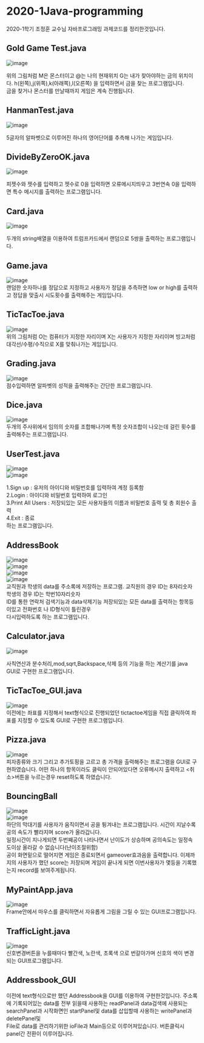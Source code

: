 # 2020-1Java-programming  
2020-1학기 조정훈 교수님 자바프로그래밍 과제코드를 정리한것입니다.  

## Gold Game Test.java  
![image](https://user-images.githubusercontent.com/64358334/102436544-26611e80-405c-11eb-8a1f-3fab76920a79.png)
 

위의 그림처럼 M은 몬스터이고 @는 나의 현재위치 G는 내가 찾아야하는 금의 위치이다. h(왼쪽),j(위쪽),k(아래쪽),l(오른쪽)
을 입력하면서 금을 찾는 프로그램입니다.  
금을 찾거나 몬스터를 만날때까지 게임은 계속 진행됩니다.  

## HanmanTest.java  
![image](https://user-images.githubusercontent.com/64358334/102436786-ae472880-405c-11eb-8ff6-226a4c37034c.png)
  
 5글자의 알파벳으로 이루어진 하나의 영어단어를 추측해 나가는 게임입니다.  
 
 
 ## DivideByZeroOK.java  
 ![image](https://user-images.githubusercontent.com/64358334/102437005-1990fa80-405d-11eb-9c59-bcf8ffed30e0.png)  
 
 피젯수와 젯수를 입력하고 젯수로 0을 입력하면 오류메시지띄우고 3번연속 0을 입력하면 특수 메시지를 출력하는 프로그램입니다.  
 
 ## Card.java  
 ![image](https://user-images.githubusercontent.com/64358334/102437434-de42fb80-405d-11eb-9661-2fe7df488282.png)  
 
 두개의 string배열을 이용하여 트럼프카드에서 랜덤으로 5쌍을 출력하는 프로그램입니다.  
 
 ## Game.java  
 ![image](https://user-images.githubusercontent.com/64358334/102437547-0894b900-405e-11eb-8072-2c8b8051c94c.png)  
 랜덤한 숫자하나를 정답으로 지정하고 사용자가 정답을 추측하면 low or high를 출력하고 정답을 맞출시 시도횟수를 출력해주는 게임입니다.  
 
 ## TicTacToe.java  
 ![image](https://user-images.githubusercontent.com/64358334/102437726-59a4ad00-405e-11eb-976d-1742ce2ee673.png)  
 위의 그림처럼 O는 컴퓨터가 지정한 자리이며 X는 사용자가 지정한 자리이며 빙고처럼 대각선/수평/수직으로 X를 맞춰나가는 게임입니다.  
 
 ## Grading.java  
 ![image](https://user-images.githubusercontent.com/64358334/102437894-a4262980-405e-11eb-8ef5-5c76571e95b1.png)  
 점수입력하면 알파벳의 성적을 출력해주는 간단한 프로그램입니다.  
 
 ## Dice.java  
 ![image](https://user-images.githubusercontent.com/64358334/102438079-fd8e5880-405e-11eb-9c67-bf1b3b1aaddf.png)  
 두개의 주사위에서 임의의 숫자를 조합해나가며 특정 숫자조합이 나오는데 걸린 횟수를 출력해주는 프로그램입니다.  
 
 ## UserTest.java  
 ![image](https://user-images.githubusercontent.com/64358334/102438467-ae94f300-405f-11eb-9f8c-93a7030b9abc.png)  
 ![image](https://user-images.githubusercontent.com/64358334/102438398-94f3ab80-405f-11eb-9b41-d7466a8316b7.png)  
 
 1.Sign up : 유저의 아이디와 비밀번호를 입력하여 계정 등록함  
 2.Login : 아이디와 비밀번호 입력하여 로그인  
 3.Print All Users : 저장되있는 모든 사용자들의 이름과 비밀번호 출력 및 총 회원수 출력  
 4.Exit : 종료  
 하는 프로그램입니다.  
 
 ## AddressBook  
 ![image](https://user-images.githubusercontent.com/64358334/102438984-b012eb00-4060-11eb-9c26-79e698ef7690.png)  
 ![image](https://user-images.githubusercontent.com/64358334/102439007-bef99d80-4060-11eb-8953-58df794bd940.png)  
 ![image](https://user-images.githubusercontent.com/64358334/102439033-cf117d00-4060-11eb-96f3-6becc756e972.png)  
 ![image](https://user-images.githubusercontent.com/64358334/102439052-dd5f9900-4060-11eb-9a4c-d332c2e7bab9.png)  
 교직원과 학생의 data를 주소록에 저장하는 프로그램. 교직원의 경우 ID는 8자리숫자 학생의 경우 ID는 학번10자리숫자  
 ID를 통한 연락처 검색기능과 data삭제기능 저장되있는 모든 data를 출력하는 항목등이있고 전화번호 나 ID형식이 틀린경우  
 다시입력하도록 하는 프로그램입니다.  
 
 ## Calculator.java  
 ![image](https://user-images.githubusercontent.com/64358334/102439337-72629200-4061-11eb-84eb-9f79b1399c28.png)  
 
 사칙연산과 분수처리,mod,sqrt,Backspace,삭제 등의 기능을 하는 계산기를 java GUI로 구현한 프로그램입니다.  
 
 ## TicTacToe_GUI.java  
 ![image](https://user-images.githubusercontent.com/64358334/102439627-eac95300-4061-11eb-80cd-fcdf9f0e08dc.png)  
 이전에는 좌표를 지정해서 text형식으로 진행되었던 tictactoe게임을 직접 클릭하여 좌표를 지정할 수 있도록 GUI로 구현한 프로그램입니다.  
 
 ## Pizza.java  
 ![image](https://user-images.githubusercontent.com/64358334/102439793-498ecc80-4062-11eb-9d8b-d808f1017176.png)  
 피자종류와 크기 그리고 추가토핑을 고르고 총 가격을 출력해주는 프로그램을 GUI로 구현하였습니다. 어떤 하나의 항목이라도 클릭이 안되어있다면 오류메시지 출력하고 <취소>버튼을 누르는경우 reset하도록 하였습니다.  
 
 ## BouncingBall  
 ![image](https://user-images.githubusercontent.com/64358334/102440256-46e0a700-4063-11eb-9f58-2e2136909014.png)  
 ![image](https://user-images.githubusercontent.com/64358334/102440299-565ff000-4063-11eb-9822-fd3db06a163c.png)  
 하단의 막대기를 사용자가 움직이면서 공을 튕겨내는 프로그램입니다. 시간이 지날수록 공의 속도가 빨라지며 score가 올라갑니다.  
 일정시간이 지나게되면 두번째공이 나타나면서 난이도가 상승하며 공의속도는 일정속도이상 올라갈 수 없습니다(난이조절위함)  
 공이 화면밑으로 떨어지면 게임은 종료되면서 gameover효과음을 출력합니다. 이제까지의 사용자가 했던 score는 저장되며 게임이 끝나게 되면 이번사용자가 몇등을 기록했는지 record를 보여주게됩니다.  
 
 ## MyPaintApp.java  
 ![image](https://user-images.githubusercontent.com/64358334/102440557-ca01fd00-4063-11eb-8bd1-841d464fc5c7.png)  
 Frame안에서 마우스를 클릭하면서 자유롭게 그림을 그릴 수 있는 GUI프로그램입니다.  
 
 ## TrafficLight.java  
![image](https://user-images.githubusercontent.com/64358334/102440636-f453ba80-4063-11eb-9816-e2bdc626392b.png)  
신호변경버튼을 누를때마다 빨간색, 노란색, 초록색 으로 번갈아가며 신호의 색이 변경되는 GUI프로그램입니다.  
 ## Addressbook_GUI
 이전에 text형식으로만 했던 Addressbook을 GUI를 이용하여 구현한것입니다. 주소록에 기록되어있는 data를 전부 읽을때 사용하는 readPanel과 data검색에 사용되는 searchPanel과 시작화면인 startPanel및 data를 삽입할때 사용하는 writePanel과 deletePanel및  
 File로 data를 관리하기위한 ioFile과 Main등으로 이루어져있습니다. 버튼클릭시 panel간 전환이 이루어집니다.
 

 
 
 
   
  
 
 
 
 
 


 
 
 
 
 
 
 
 
 
 
 
 
 
